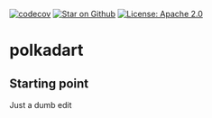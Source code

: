 [![codecov](https://codecov.io/gh/rankanizer/polkadart/branch/main/graph/badge.svg?token=HG3K4LW5UN)](https://codecov.io/gh/rankanizer/polkadart)
[![Star on Github](https://img.shields.io/github/stars/rankanizer/polkadart.svg?style=flat&logo=github&colorB=deeppink&label=stars)](https://github.com/rankanizer/polkadart)
[![License: Apache 2.0](https://img.shields.io/badge/license-Apache%202.0-purple.svg)](https://www.apache.org/licenses/LICENSE-2.0)

# polkadart

## Starting point

Just a dumb edit
